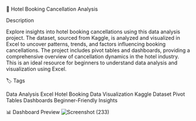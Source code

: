 🏨 Hotel Booking Cancellation Analysis

Description

Explore insights into hotel booking cancellations using this data analysis project. The dataset, sourced from Kaggle, is analyzed and visualized in Excel to uncover patterns, trends, and factors influencing booking cancellations. The project includes pivot tables and dashboards, providing a comprehensive overview of cancellation dynamics in the hotel industry. This is an ideal resource for beginners to understand data analysis and visualization using Excel.

🏷️ Tags

Data Analysis
Excel
Hotel Booking
Data Visualization
Kaggle Dataset
Pivot Tables
Dashboards
Beginner-Friendly
Insights

📊 Dashboard Preview
![Screenshot (233)](https://github.com/user-attachments/assets/e142d67d-01dc-4239-a3e7-03e56827f8d6)

